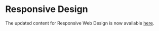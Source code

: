                          

Responsive Design
=================

The updated content for Responsive Web Design is now available [here](Responsive_Design_8_2.md).

